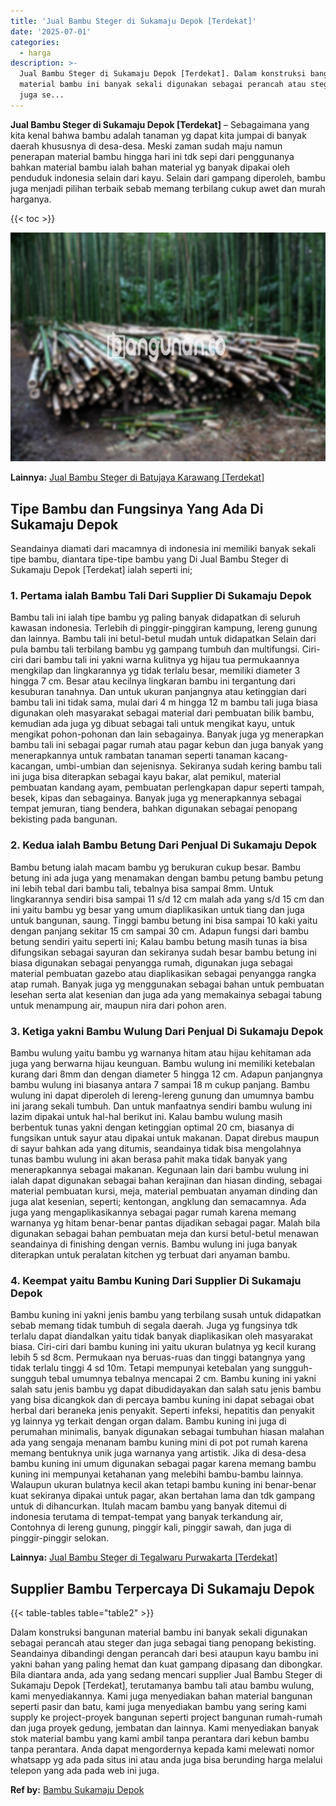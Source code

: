 ```yaml
---
title: 'Jual Bambu Steger di Sukamaju Depok [Terdekat]'
date: '2025-07-01'
categories:
  - harga
description: >-
  Jual Bambu Steger di Sukamaju Depok [Terdekat]. Dalam konstruksi bangunan
  material bambu ini banyak sekali digunakan sebagai perancah atau steger dan
  juga se...
---
```


**Jual Bambu Steger di Sukamaju Depok \[Terdekat\]** – Sebagaimana yang kita kenal bahwa bambu adalah tanaman yg dapat kita jumpai di banyak daerah khususnya di desa-desa. Meski zaman sudah maju namun penerapan material bambu hingga hari ini tdk sepi dari penggunanya bahkan material bambu ialah bahan material yg banyak dipakai oleh penduduk indonesia selain dari kayu. Selain dari gampang diperoleh, bambu juga menjadi pilihan terbaik sebab memang terbilang cukup awet dan murah harganya.

{{< toc >}}

![Jual Bambu Steger di Sukamaju Depok [Terdekat]](/images/jual-bambu-tali-30.png)

**Lainnya:** [Jual Bambu Steger di Batujaya Karawang \[Terdekat\]](https://bambu.bangunan.co/jual-bambu-steger-di-batujaya-karawang-terdekat/)

## Tipe Bambu dan Fungsinya Yang Ada Di Sukamaju Depok

Seandainya diamati dari macamnya di indonesia ini memiliki banyak sekali tipe bambu, diantara tipe-tipe bambu yang Di Jual Bambu Steger di Sukamaju Depok \[Terdekat\] ialah seperti ini;

### 1\. Pertama ialah Bambu Tali Dari Supplier Di Sukamaju Depok

Bambu tali ini ialah tipe bambu yg paling banyak didapatkan di seluruh kawasan indonesia. Terlebih di pinggir-pinggiran kampung, lereng gunung dan lainnya. Bambu tali ini betul-betul mudah untuk didapatkan Selain dari pula bambu tali terbilang bambu yg gampang tumbuh dan multifungsi. Ciri-ciri dari bambu tali ini yakni warna kulitnya yg hijau tua permukaannya mengkilap dan lingkarannya yg tidak terlalu besar, memiliki diameter 3 hingga 7 cm. Besar atau kecilnya lingkaran bambu ini tergantung dari kesuburan tanahnya. Dan untuk ukuran panjangnya atau ketinggian dari bambu tali ini tidak sama, mulai dari 4 m hingga 12 m bambu tali juga biasa digunakan oleh masyarakat sebagai material dari pembuatan bilik bambu, kemudian ada juga yg dibuat sebagai tali untuk mengikat kayu, untuk mengikat pohon-pohonan dan lain sebagainya. Banyak juga yg menerapkan bambu tali ini sebagai pagar rumah atau pagar kebun dan juga banyak yang menerapkannya untuk rambatan tanaman seperti tanaman kacang-kacangan, umbi-umbian dan sejenisnya. Sekiranya sudah kering bambu tali ini juga bisa diterapkan sebagai kayu bakar, alat pemikul, material pembuatan kandang ayam, pembuatan perlengkapan dapur seperti tampah, besek, kipas dan sebagainya. Banyak juga yg menerapkannya sebagai tempat jemuran, tiang bendera, bahkan digunakan sebagai penopang bekisting pada bangunan.

### 2\. Kedua ialah Bambu Betung Dari Penjual Di Sukamaju Depok

Bambu betung ialah macam bambu yg berukuran cukup besar. Bambu betung ini ada juga yang menamakan dengan bambu petung bambu petung ini lebih tebal dari bambu tali, tebalnya bisa sampai 8mm. Untuk lingkarannya sendiri bisa sampai 11 s/d 12 cm malah ada yang s/d 15 cm dan ini yaitu bambu yg besar yang umum diaplikasikan untuk tiang dan juga untuk bangunan, saung. Tinggi bambu betung ini bisa sampai 10 kaki yaitu dengan panjang sekitar 15 cm sampai 30 cm. Adapun fungsi dari bambu betung sendiri yaitu seperti ini; Kalau bambu betung masih tunas ia bisa difungsikan sebagai sayuran dan sekiranya sudah besar bambu betung ini biasa digunakan sebagai penyangga rumah, digunakan juga sebagai material pembuatan gazebo atau diaplikasikan sebagai penyangga rangka atap rumah. Banyak juga yg menggunakan sebagai bahan untuk pembuatan lesehan serta alat kesenian dan juga ada yang memakainya sebagai tabung untuk menampung air, maupun nira dari pohon aren.

### 3\. Ketiga yakni Bambu Wulung Dari Penjual Di Sukamaju Depok

Bambu wulung yaitu bambu yg warnanya hitam atau hijau kehitaman ada juga yang berwarna hijau keunguan. Bambu wulung ini memiliki ketebalan kurang dari 8mm dan dengan diameter 5 hingga 12 cm. Adapun panjangnya bambu wulung ini biasanya antara 7 sampai 18 m cukup panjang. Bambu wulung ini dapat diperoleh di lereng-lereng gunung dan umumnya bambu ini jarang sekali tumbuh. Dan untuk manfaatnya sendiri bambu wulung ini lazim dipakai untuk hal-hal berikut ini. Kalau bambu wulung masih berbentuk tunas yakni dengan ketinggian optimal 20 cm, biasanya di fungsikan untuk sayur atau dipakai untuk makanan. Dapat direbus maupun di sayur bahkan ada yang ditumis, seandainya tidak bisa mengolahnya tunas bambu wulung ini akan berasa pahit maka tidak banyak yang menerapkannya sebagai makanan. Kegunaan lain dari bambu wulung ini ialah dapat digunakan sebagai bahan kerajinan dan hiasan dinding, sebagai material pembuatan kursi, meja, material pembuatan anyaman dinding dan juga alat kesenian, seperti; kentongan, angklung dan semacamnya. Ada juga yang mengaplikasikannya sebagai pagar rumah karena memang warnanya yg hitam benar-benar pantas dijadikan sebagai pagar. Malah bila digunakan sebagai bahan pembuatan meja dan kursi betul-betul menawan seandainya di finishing dengan vernis. Bambu wulung ini juga banyak diterapkan untuk peralatan kitchen yg terbuat dari anyaman bambu.

### 4\. Keempat yaitu Bambu Kuning Dari Supplier Di Sukamaju Depok

Bambu kuning ini yakni jenis bambu yang terbilang susah untuk didapatkan sebab memang tidak tumbuh di segala daerah. Juga yg fungsinya tdk terlalu dapat diandalkan yaitu tidak banyak diaplikasikan oleh masyarakat biasa. Ciri-ciri dari bambu kuning ini yaitu ukuran bulatnya yg kecil kurang lebih 5 sd 8cm. Permukaan nya beruas-ruas dan tinggi batangnya yang tidak terlalu tinggi 4 sd 10m. Tetapi mempunyai ketebalan yang sungguh-sungguh tebal umumnya tebalnya mencapai 2 cm. Bambu kuning ini yakni salah satu jenis bambu yg dapat dibudidayakan dan salah satu jenis bambu yang bisa dicangkok dan di percaya bambu kuning ini dapat sebagai obat herbal dari beraneka jenis penyakit. Seperti infeksi, hepatitis dan penyakit yg lainnya yg terkait dengan organ dalam. Bambu kuning ini juga di perumahan minimalis, banyak digunakan sebagai tumbuhan hiasan malahan ada yang sengaja menanam bambu kuning mini di pot pot rumah karena memang bentuknya unik juga warnanya yang artistik. Jika di desa-desa bambu kuning ini umum digunakan sebagai pagar karena memang bambu kuning ini mempunyai ketahanan yang melebihi bambu-bambu lainnya. Walaupun ukuran bulatnya kecil akan tetapi bambu kuning ini benar-benar kuat sekiranya dipakai untuk pagar, akan bertahan lama dan tdk gampang untuk di dihancurkan. Itulah macam bambu yang banyak ditemui di indonesia terutama di tempat-tempat yang banyak terkandung air, Contohnya di lereng gunung, pinggir kali, pinggir sawah, dan juga di pinggir-pinggir selokan.

**Lainnya:** [Jual Bambu Steger di Tegalwaru Purwakarta \[Terdekat\]](https://bambu.bangunan.co/jual-bambu-steger-di-tegalwaru-purwakarta-terdekat/)

## Supplier Bambu Terpercaya Di Sukamaju Depok

{{< table-tables table="table2" >}}

Dalam konstruksi bangunan material bambu ini banyak sekali digunakan sebagai perancah atau steger dan juga sebagai tiang penopang bekisting. Seandainya dibandingi dengan perancah dari besi ataupun kayu bambu ini yakni bahan yang paling hemat dan kuat gampang dipasang dan dibongkar. Bila diantara anda, ada yang sedang mencari supplier Jual Bambu Steger di Sukamaju Depok \[Terdekat\], terutamanya bambu tali atau bambu wulung, kami menyediakannya. Kami juga menyediakan bahan material bangunan seperti pasir dan batu, kami juga menyediakan bambu yang sering kami supply ke project-proyek bangunan seperti project bangunan rumah-rumah dan juga proyek gedung, jembatan dan lainnya. Kami menyediakan banyak stok material bambu yang kami ambil tanpa perantara dari kebun bambu tanpa perantara. Anda dapat mengordernya kepada kami melewati nomor whatsapp yg ada pada situs ini atau anda juga bisa berunding harga melalui telepon yang ada pada web ini juga.

**Ref by:** [Bambu Sukamaju Depok](https://id.wikipedia.org/wiki/Bambu)
